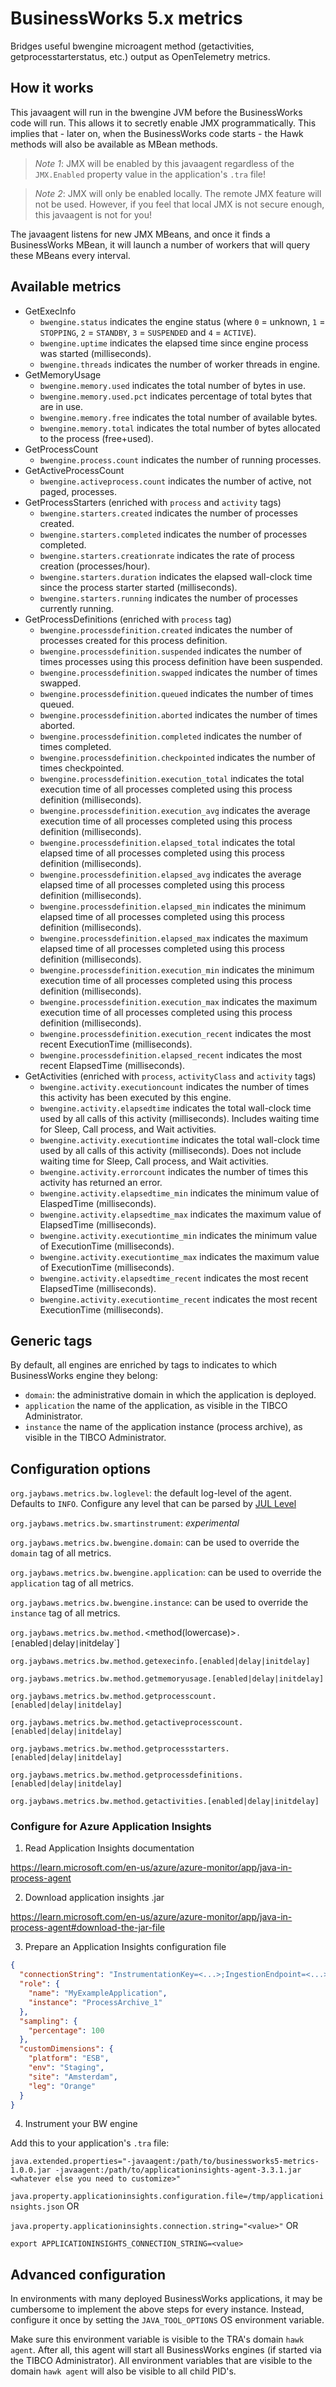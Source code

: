# BusinessWorks 5.x metrics

Bridges useful bwengine microagent method (getactivities, getprocesstarterstatus, etc.) output as OpenTelemetry metrics.

## How it works
This javaagent will run in the bwengine JVM before the BusinessWorks code will run. This allows it to secretly enable JMX 
programmatically. This implies that - later on, when the BusinessWorks code starts - the Hawk methods will also be available as 
MBean methods.

> *Note 1*: JMX will be enabled by this javaagent regardless of the `JMX.Enabled` property value in the application's `.tra` file!

> *Note 2*: JMX will only be enabled locally. The remote JMX feature will not be used. However, if you feel that local JMX is 
not secure enough, this javaagent is not for you!

The javaagent listens for new JMX MBeans, and once it finds a BusinessWorks MBean, it will launch a number of workers that will 
query these MBeans every interval.

## Available metrics
- GetExecInfo
  - `bwengine.status` indicates the engine status (where `0` = unknown, `1` = `STOPPING`, `2` = `STANDBY`, `3` = `SUSPENDED` and `4` = `ACTIVE`).
  - `bwengine.uptime` indicates the elapsed time since engine process was started (milliseconds).
  - `bwengine.threads` indicates the number of worker threads in engine.
- GetMemoryUsage
  - `bwengine.memory.used` indicates the total number of bytes in use.
  - `bwengine.memory.used.pct` indicates percentage of total bytes that are in use.
  - `bwengine.memory.free` indicates the total number of available bytes.
  - `bwengine.memory.total` indicates the total number of bytes allocated to the process (free+used).
- GetProcessCount
  - `bwengine.process.count` indicates the number of running processes.
- GetActiveProcessCount
  - `bwengine.activeprocess.count` indicates the number of active, not paged, processes.
- GetProcessStarters (enriched with `process` and `activity` tags)
  - `bwengine.starters.created` indicates the number of processes created.
  - `bwengine.starters.completed` indicates the number of processes completed.
  - `bwengine.starters.creationrate` indicates the rate of process creation (processes/hour).
  - `bwengine.starters.duration` indicates the elapsed wall-clock time since the process starter started (milliseconds).
  - `bwengine.starters.running` indicates the number of processes currently running.
- GetProcessDefinitions (enriched with `process` tag)
  - `bwengine.processdefinition.created` indicates the number of processes created for this process definition.
  - `bwengine.processdefinition.suspended` indicates the number of times processes using this process definition have been suspended.
  - `bwengine.processdefinition.swapped` indicates the number of times swapped.
  - `bwengine.processdefinition.queued` indicates the number of times queued.
  - `bwengine.processdefinition.aborted` indicates the number of times aborted.
  - `bwengine.processdefinition.completed` indicates the number of times completed.
  - `bwengine.processdefinition.checkpointed` indicates the number of times checkpointed.
  - `bwengine.processdefinition.execution_total` indicates the total execution time of all processes completed using this process definition (milliseconds).
  - `bwengine.processdefinition.execution_avg` indicates the average execution time of all processes completed using this process definition (milliseconds).
  - `bwengine.processdefinition.elapsed_total` indicates the total elapsed time of all processes completed using this process definition (milliseconds).
  - `bwengine.processdefinition.elapsed_avg` indicates the average elapsed time of all processes completed using this process definition (milliseconds).
  - `bwengine.processdefinition.elapsed_min` indicates the minimum elapsed time of all processes completed using this process definition (milliseconds).
  - `bwengine.processdefinition.elapsed_max` indicates the maximum elapsed time of all processes completed using this process definition (milliseconds).
  - `bwengine.processdefinition.execution_min` indicates the minimum execution time of all processes completed using this process definition (milliseconds).
  - `bwengine.processdefinition.execution_max` indicates the maximum execution time of all processes completed using this process definition (milliseconds).
  - `bwengine.processdefinition.execution_recent` indicates the most recent ExecutionTime (milliseconds).
  - `bwengine.processdefinition.elapsed_recent` indicates the most recent ElapsedTime (milliseconds).
- GetActivities (enriched with `process`, `activityClass` and `activity` tags)
  - `bwengine.activity.executioncount` indicates the number of times this activity has been executed by this engine.
  - `bwengine.activity.elapsedtime` indicates the total wall-clock time used by all calls of this activity (milliseconds). Includes waiting time for Sleep, Call process, and Wait activities.
  - `bwengine.activity.executiontime` indicates the total wall-clock time used by all calls of this activity (milliseconds). Does not include waiting time for Sleep, Call process, and Wait activities.
  - `bwengine.activity.errorcount` indicates the number of times this activity has returned an error.
  - `bwengine.activity.elapsedtime_min` indicates the minimum value of ElaspedTime (milliseconds).
  - `bwengine.activity.elapsedtime_max` indicates the maximum value of ElapsedTime (milliseconds).
  - `bwengine.activity.executiontime_min` indicates the minimum value of ExecutionTime (milliseconds).
  - `bwengine.activity.executiontime_max` indicates the maximum value of ExecutionTime (milliseconds).
  - `bwengine.activity.elapsedtime_recent` indicates the most recent ElapsedTime (milliseconds).
  - `bwengine.activity.executiontime_recent` indicates the most recent ExecutionTime (milliseconds).

## Generic tags

By default, all engines are enriched by tags to indicates to which BusinessWorks engine they belong:
- `domain`: the administrative domain in which the application is deployed.
- `application` the name of the application, as visible in the TIBCO Administrator.
- `instance` the name of the application instance (process archive), as visible in the TIBCO Administrator.

## Configuration options

`org.jaybaws.metrics.bw.loglevel`: the default log-level of the agent. Defaults to `INFO`. Configure any level that can be parsed by [JUL Level](https://docs.oracle.com/javase/8/docs/api/java/util/logging/Level.html)

`org.jaybaws.metrics.bw.smartinstrument`: *experimental*

`org.jaybaws.metrics.bw.bwengine.domain`: can be used to override the `domain` tag of all metrics.

`org.jaybaws.metrics.bw.bwengine.application`: can be used to override the `application` tag of all metrics.

`org.jaybaws.metrics.bw.bwengine.instance`: can be used to override the `instance` tag of all metrics.

`org.jaybaws.metrics.bw.method.`<method(lowercase)>`.[`enabled`|`delay`|`initdelay`]

`org.jaybaws.metrics.bw.method.getexecinfo.[enabled|delay|initdelay]`

`org.jaybaws.metrics.bw.method.getmemoryusage.[enabled|delay|initdelay]`

`org.jaybaws.metrics.bw.method.getprocesscount.[enabled|delay|initdelay]`

`org.jaybaws.metrics.bw.method.getactiveprocesscount.[enabled|delay|initdelay]`

`org.jaybaws.metrics.bw.method.getprocessstarters.[enabled|delay|initdelay]`

`org.jaybaws.metrics.bw.method.getprocessdefinitions.[enabled|delay|initdelay]`

`org.jaybaws.metrics.bw.method.getactivities.[enabled|delay|initdelay]`


### Configure for Azure Application Insights

1. Read Application Insights documentation

https://learn.microsoft.com/en-us/azure/azure-monitor/app/java-in-process-agent

2. Download application insights .jar

https://learn.microsoft.com/en-us/azure/azure-monitor/app/java-in-process-agent#download-the-jar-file

3. Prepare an Application Insights configuration file

```json
{
  "connectionString": "InstrumentationKey=<...>;IngestionEndpoint=<...>;LiveEndpoint=<...>",
  "role": {
    "name": "MyExampleApplication",
    "instance": "ProcessArchive_1"
  },
  "sampling": {
    "percentage": 100
  },
  "customDimensions": {
    "platform": "ESB",
    "env": "Staging",
    "site": "Amsterdam",
    "leg": "Orange"
  }
}
```

4. Instrument your BW engine

Add this to your application's `.tra` file:

`java.extended.properties="-javaagent:/path/to/businessworks5-metrics-1.0.0.jar -javaagent:/path/to/applicationinsights-agent-3.3.1.jar <whatever else you need to customize>"`

`java.property.applicationinsights.configuration.file=/tmp/applicationinsights.json` OR

`java.property.applicationinsights.connection.string="<value>"` OR

`export APPLICATIONINSIGHTS_CONNECTION_STRING=<value>`

## Advanced configuration
In environments with many deployed BusinessWorks applications, it may be cumbersome to implement the above steps for every 
instance. Instead, configure it once by setting the `JAVA_TOOL_OPTIONS` OS environment variable.

Make sure this environment variable is visible to the TRA's domain `hawk agent`. After all, this agent will start all 
BusinessWorks engines (if started via the TIBCO Administrator). All environment variables that are visible to the domain 
`hawk agent` will also be visible to all child PID's.